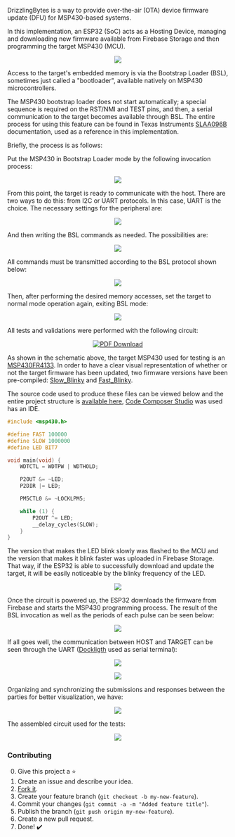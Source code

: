 DrizzlingBytes is a way to provide over-the-air (OTA) device firmware update (DFU) for MSP430-based systems.

In this implementation, an ESP32 (SoC) acts as a Hosting Device, managing and downloading new firmware available from Firebase Storage and then programming the target MSP430 (MCU).

<p align="center"><img src="https://github.com/TiagoPaulaSilva/DrizzlingBytes/blob/main/Assets/Overview.png" ></p>

Access to the target's embedded memory is via the Bootstrap Loader (BSL), sometimes just called a "bootloader", available natively on MSP430 microcontrollers.

The MSP430 bootstrap loader does not start automatically; a special sequence is required on the RST/NMI and TEST pins, and then, a serial communication to the target becomes available through BSL. The entire process for using this feature can be found in Texas Instruments [SLAA096B](https://github.com/TiagoPaulaSilva/DrizzlingBytes/blob/main/Hardware/1.%20Datasheets/MSP430%20BSL/Application%20of%20Bootstrap%20Loader%20in%20MSP430%20With%20Flash%20Hardware%20and%20Software%20Proposal%20(SLAA096B).pdf) documentation, used as a reference in this implementation.

Briefly, the process is as follows:

Put the MSP430 in Bootstrap Loader mode by the following invocation process:

<p align="center"><img src="https://github.com/TiagoPaulaSilva/DrizzlingBytes/blob/main/Assets/BSLModeInvocation.png" ></p>

From this point, the target is ready to communicate with the host. There are two ways to do this: from I2C or UART protocols. In this case, UART is the choice. The necessary settings for the peripheral are:

<p align="center"><img src="https://github.com/TiagoPaulaSilva/DrizzlingBytes/blob/main/Assets/BSLUARTSettings.png" ></p>

And then writing the BSL commands as needed. The possibilities are:

<p align="center"><img src="https://github.com/TiagoPaulaSilva/DrizzlingBytes/blob/main/Assets/BSLCommandsList.png" ></p>

All commands must be transmitted according to the BSL protocol shown below:

<p align="center"><img src="https://github.com/TiagoPaulaSilva/DrizzlingBytes/blob/main/Assets/BSLProtocol.png" ></p>

Then, after performing the desired memory accesses, set the target to normal mode operation again, exiting BSL mode:

<p align="center"><img src="https://github.com/TiagoPaulaSilva/DrizzlingBytes/blob/main/Assets/NormalModeInvocation.png" ></p>

All tests and validations were performed with the following circuit:

<p align="center"><a href="https://github.com/TiagoPaulaSilva/DrizzlingBytes/blob/main/Hardware/0.%20Project/DrizzlingBytes/DrizzlingBytes.pdf"><img src="https://github.com/TiagoPaulaSilva/DrizzlingBytes/blob/main/Assets/SchematicPreview.png"  title="Schematic Preview" alt="PDF Download"></a></p>

As shown in the schematic above, the target MSP430 used for testing is an [MSP430FR4133](https://github.com/TiagoPaulaSilva/DrizzlingBytes/blob/main/Hardware/1.%20Datasheets/MSP430%20BSL/Datasheet%20-%20MSP430FR413x%20Mixed-Signal%20Microcontrollers%20(Rev.%20F).pdf). In order to have a clear visual representation of whether or not the target firmware has been updated, two firmware versions have been pre-compiled: [Slow_Blinky](https://github.com/TiagoPaulaSilva/DrizzlingBytes/blob/main/Firmware/BSL_FR4133/Precompiled%20Firmware/Slow_Blinky.txt) and [Fast_Blinky](https://github.com/TiagoPaulaSilva/DrizzlingBytes/blob/main/Firmware/BSL_FR4133/Precompiled%20Firmware/Fast_Blinky.txt).

The source code used to produce these files can be viewed below and the entire project structure is [available here](https://github.com/TiagoPaulaSilva/DrizzlingBytes/tree/main/Firmware/BSL_FR4133), [Code Composer Studio](https://www.ti.com/tool/CCSTUDIO) was used has an IDE.

```c
#include <msp430.h>

#define FAST 100000
#define SLOW 1000000
#define LED BIT7

void main(void) {
    WDTCTL = WDTPW | WDTHOLD;

    P2OUT &= ~LED;
    P2DIR |= LED;

    PM5CTL0 &= ~LOCKLPM5;

    while (1) {
        P2OUT ^= LED;
        __delay_cycles(SLOW);
    }
}
```

The version that makes the LED blink slowly was flashed to the MCU and the version that makes it blink faster was uploaded in Firebase Storage. That way, if the ESP32 is able to successfully download and update the target, it will be easily noticeable by the blinky frequency of the LED.

<p align="center"><img src="https://github.com/TiagoPaulaSilva/DrizzlingBytes/blob/main/Assets/FirebaseStorage.png" ></p>

Once the circuit is powered up, the ESP32 downloads the firmware from Firebase and starts the MSP430 programming process. The result of the BSL invocation as well as the periods of each pulse can be seen below:

<p align="center"><img src="https://github.com/TiagoPaulaSilva/DrizzlingBytes/blob/main/Assets/BSLInvocationSignals.png" ></p>

If all goes well, the communication between HOST and TARGET can be seen through the UART ([Dockligth](https://docklight.de/) used as serial terminal):

<p align="center"><img src="https://github.com/TiagoPaulaSilva/DrizzlingBytes/blob/main/Assets/ESP32_Tx.png" ></p>
<p align="center"><img src="https://github.com/TiagoPaulaSilva/DrizzlingBytes/blob/main/Assets/ESP32_Rx.png" ></p>

Organizing and synchronizing the submissions and responses between the parties for better visualization, we have:

<p align="center"><img src="https://github.com/TiagoPaulaSilva/DrizzlingBytes/blob/main/Assets/UARTCommunicationSync.png" ></p>

The assembled circuit used for the tests:

<p align="center"><img src="https://github.com/TiagoPaulaSilva/DrizzlingBytes/blob/main/Assets/Breadboard.png" ></p>

### Contributing
0. Give this project a :star:
1. Create an issue and describe your idea.
2. [Fork it](https://github.com/TiagoPaulaSilva/DrizzlingBytes/fork).
3. Create your feature branch (`git checkout -b my-new-feature`).
4. Commit your changes (`git commit -a -m "Added feature title"`).
5. Publish the branch (`git push origin my-new-feature`).
6. Create a new pull request.
7. Done! :heavy_check_mark:
